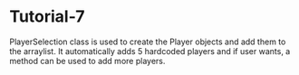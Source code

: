 # Tutorial-7

PlayerSelection class is used to create the Player objects and add them to the arraylist. It automatically adds 5 hardcoded players and if user wants, a method can be used to add more players.
